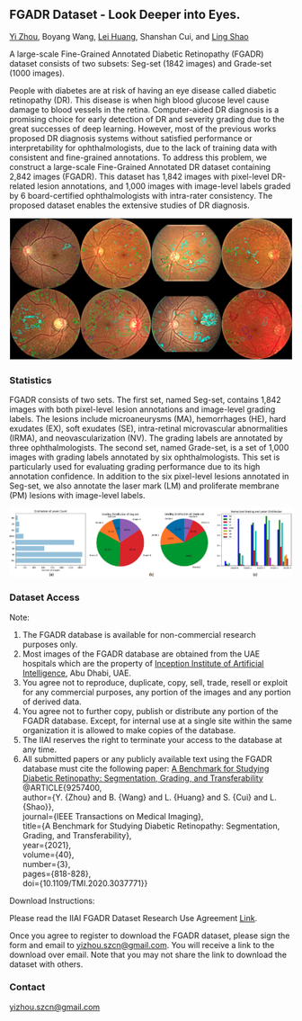## FGADR Dataset - Look Deeper into Eyes.

[Yi Zhou](https://scholar.google.co.uk/citations?user=EnDCJKMAAAAJ&hl=en), Boyang Wang, [Lei Huang](https://scholar.google.co.uk/citations?user=yTshbKkAAAAJ&hl=en), Shanshan Cui, and [Ling Shao](https://scholar.google.co.uk/citations?user=z84rLjoAAAAJ&hl=en)

A large-scale Fine-Grained Annotated Diabetic Retinopathy (FGADR) dataset consists of two subsets: Seg-set (1842 images) and Grade-set (1000 images).

People with diabetes are at risk of having an eye disease called diabetic retinopathy (DR). This disease is when high blood glucose level cause damage to blood vessels in the retina. Computer-aided DR diagnosis is a promising choice for early detection of DR and severity grading due to the great successes of deep learning. However, most of the previous works proposed DR diagnosis systems without satisfied performance or interpretability for ophthalmologists, due to the lack of training data with consistent and fine-grained annotations. To address this problem, we construct a large-scale Fine-Grained Annotated DR dataset containing 2,842 images (FGADR). This dataset has 1,842 images with pixel-level DR-related lesion annotations, and 1,000 images with image-level labels graded by 6 board-certified ophthalmologists with intra-rater consistency. The proposed dataset enables the extensive studies of DR diagnosis.

<img src="https://raw.githubusercontent.com/csyizhou/FGADR/gh-pages/img/FGADR_Annotation.png" />  

### Statistics

FGADR consists of two sets. The first set, named Seg-set, contains 1,842 images with both pixel-level lesion annotations and image-level grading labels. The lesions include microaneurysms (MA), hemorrhages (HE), hard exudates (EX), soft exudates (SE), intra-retinal microvascular abnormalities (IRMA), and neovascularization (NV). The grading labels are annotated by three ophthalmologists. The second set, named Grade-set, is a set of 1,000 images with grading labels annotated by six ophthalmologists. This set is particularly used for evaluating grading performance due to its high annotation confidence. In addition to the six pixel-level lesions annotated in Seg-set, we also annotate the laser mark (LM) and proliferate membrane (PM) lesions with image-level labels.

<img src="https://raw.githubusercontent.com/csyizhou/FGADR/gh-pages/img/FGADR_Statistics.png" />  

### Dataset Access

Note:
1. The FGADR database is available for non-commercial research purposes only.
2. Most images of the FGADR database are obtained from the UAE hospitals which are the property of [Inception Institute of Artificial Intelligence](http://www.inceptioniai.org/), Abu Dhabi, UAE.
3. You agree not to reproduce, duplicate, copy, sell, trade, resell or exploit for any commercial purposes, any portion of the images and any portion of derived data.
4. You agree not to further copy, publish or distribute any portion of the FGADR database. Except, for internal use at a single site within the same organization it is allowed to make copies of the database.
5. The IIAI reserves the right to terminate your access to the database at any time.
6. All submitted papers or any publicly available text using the FGADR database must cite the following paper: [A Benchmark for Studying Diabetic Retinopathy: Segmentation, Grading, and Transferability](https://arxiv.org/pdf/2008.09772.pdf)  <br/>
@ARTICLE{9257400,<br/>
  author={Y. {Zhou} and B. {Wang} and L. {Huang} and S. {Cui} and L. {Shao}},<br/>
  journal={IEEE Transactions on Medical Imaging}, <br/>
  title={A Benchmark for Studying Diabetic Retinopathy: Segmentation, Grading, and Transferability}, <br/>
  year={2021},<br/>
  volume={40},<br/>
  number={3},<br/>
  pages={818-828},<br/>
  doi={10.1109/TMI.2020.3037771}}


Download Instructions:

Please read the IIAI FGADR Dataset Research Use Agreement [Link](https://www.dropbox.com/s/ggahmdu2fh9ag9x/IIAI_FGADR_Research_Use_Agreement.pdf?dl=0).

Once you agree to register to download the FGADR dataset, please sign the form and email to yizhou.szcn@gmail.com. You will receive a link to the download over email. Note that you may not share the link to download the dataset with others.

### Contact

yizhou.szcn@gmail.com
